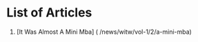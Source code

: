 <!-- TITLE: Whisper in the Woods Vol 1 Issue 2 -->
<!-- SUBTITLE: Published December 2017 -->

# List of Articles
1. [It Was Almost A Mini Mba] ( /news/witw/vol-1/2/a-mini-mba)


